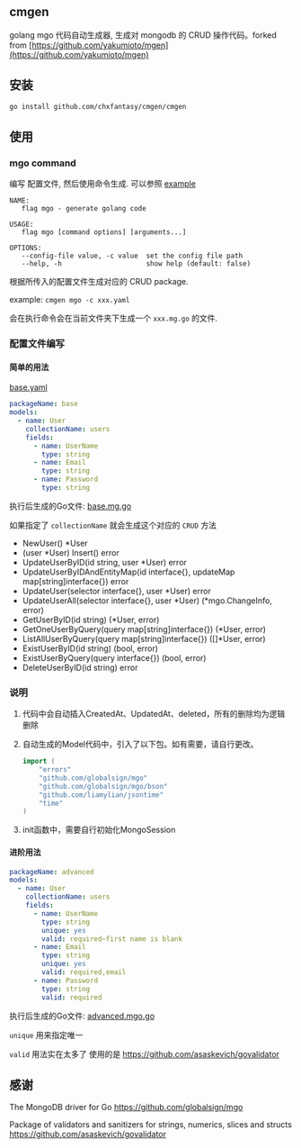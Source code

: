 ## cmgen

golang mgo 代码自动生成器, 生成对 mongodb 的 CRUD 操作代码。forked from [https://github.com/yakumioto/mgen](https://github.com/yakumioto/mgen)

## 安装

```bash
go install github.com/chxfantasy/cmgen/cmgen
```

## 使用

### mgo command

编写 配置文件, 然后使用命令生成. 可以参照 [example](/example)

```text
NAME:
   flag mgo - generate golang code

USAGE:
   flag mgo [command options] [arguments...]

OPTIONS:
   --config-file value, -c value  set the config file path
   --help, -h                     show help (default: false)
```

根据所传入的配置文件生成对应的 CRUD package.

example: `cmgen mgo -c xxx.yaml`

会在执行命令会在当前文件夹下生成一个 `xxx.mg.go` 的文件.

### 配置文件编写

#### 简单的用法

[base.yaml](/example/base/base.yaml)
```yaml
packageName: base
models:
  - name: User
    collectionName: users
    fields:
      - name: UserName
        type: string
      - name: Email
        type: string
      - name: Password
        type: string
```

执行后生成的Go文件: [base.mg.go](/example/base/base.mg.go)

如果指定了 `collectionName` 就会生成这个对应的 `CRUD` 方法

- NewUser() *User
- (user *User) Insert() error
- UpdateUserByID(id string, user *User) error
- UpdateUserByIDAndEntityMap(id interface{}, updateMap map[string]interface{}) error
- UpdateUser(selector interface{}, user *User) error
- UpdateUserAll(selector interface{}, user *User) (*mgo.ChangeInfo, error)
- GetUserByID(id string) (*User, error)
- GetOneUserByQuery(query map[string]interface{}) (*User, error)
- ListAllUserByQuery(query map[string]interface{}) ([]*User, error)
- ExistUserByID(id string) (bool, error)
- ExistUserByQuery(query interface{}) (bool, error)
- DeleteUserByID(id string) error

### 说明
1. 代码中会自动插入CreatedAt、UpdatedAt、deleted，所有的删除均为逻辑删除
2. 自动生成的Model代码中，引入了以下包。如有需要，请自行更改。
    ```go
    import (
        "errors"
        "github.com/globalsign/mgo"
        "github.com/globalsign/mgo/bson"
        "github.com/liamylian/jsontime"
        "time"
    )
    ```
    
3. init函数中，需要自行初始化MongoSession

#### 进阶用法

```yaml
packageName: advanced
models:
  - name: User
    collectionName: users
    fields:
      - name: UserName
        type: string
        unique: yes
        valid: required~first name is blank
      - name: Email
        type: string
        unique: yes
        valid: required,email
      - name: Password
        type: string
        valid: required
```

执行后生成的Go文件: [advanced.mgo.go](/example/advanced/advanced.mg.go)

`unique` 用来指定唯一

`valid` 用法实在太多了 使用的是 <https://github.com/asaskevich/govalidator>

## 感谢

The MongoDB driver for Go <https://github.com/globalsign/mgo>

Package of validators and sanitizers for strings, numerics, slices and structs <https://github.com/asaskevich/govalidator>